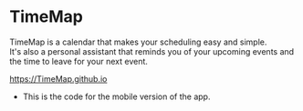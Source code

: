 # TimeMap
TimeMap is a calendar that makes your scheduling easy and simple.   
It's also a personal assistant that reminds you of your upcoming events and the time to leave for your next event.

<https://TimeMap.github.io>

* This is the code for the mobile version of the app.